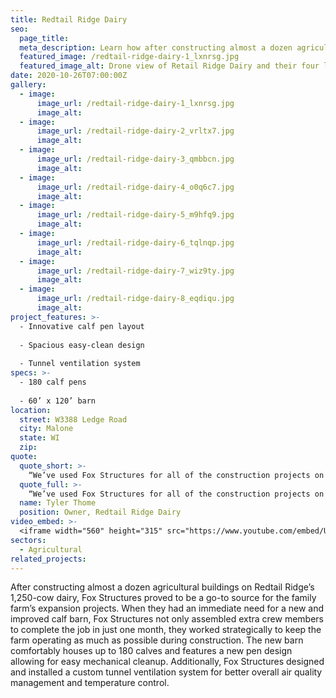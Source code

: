 ```yaml
---
title: Redtail Ridge Dairy
seo:
  page_title:
  meta_description: Learn how after constructing almost a dozen agricultural buildings at Redtail Ridge, Fox Structures is the go-to source for the farm’s expansion projects.
  featured_image: /redtail-ridge-dairy-1_lxnrsg.jpg
  featured_image_alt: Drone view of Retail Ridge Dairy and their four large storage buildings and cattle barns
date: 2020-10-26T07:00:00Z
gallery: 
  - image: 
      image_url: /redtail-ridge-dairy-1_lxnrsg.jpg
      image_alt:
  - image: 
      image_url: /redtail-ridge-dairy-2_vrltx7.jpg
      image_alt:
  - image: 
      image_url: /redtail-ridge-dairy-3_qmbbcn.jpg
      image_alt:
  - image: 
      image_url: /redtail-ridge-dairy-4_o0q6c7.jpg
      image_alt:
  - image: 
      image_url: /redtail-ridge-dairy-5_m9hfq9.jpg
      image_alt:
  - image: 
      image_url: /redtail-ridge-dairy-6_tqlnqp.jpg
      image_alt:
  - image: 
      image_url: /redtail-ridge-dairy-7_wiz9ty.jpg
      image_alt:
  - image: 
      image_url: /redtail-ridge-dairy-8_eqdiqu.jpg
      image_alt:
project_features: >-
  - Innovative calf pen layout
  
  - Spacious easy-clean design
  
  - Tunnel ventilation system
specs: >-
  - 180 calf pens
  
  - 60’ x 120’ barn
location:
  street: W3388 Ledge Road
  city: Malone
  state: WI
  zip:
quote:
  quote_short: >-
    “We’ve used Fox Structures for all of the construction projects on our farm including a milking parlor, heifer barn, shop with wash bay and many free-stall barns.”
  quote_full: >-
    “We’ve used Fox Structures for all of the construction projects on our farm including a milking parlor, heifer barn, shop with wash bay and many free-stall barns. Each time, we have found their crews to be dependable, timely and always producing high-quality work. They are easy to get along with and particular about details. We have appreciated their flexibility when changes needed to be made. I would recommend Fox Structures.”
  name: Tyler Thome
  position: Owner, Redtail Ridge Dairy
video_embed: >-
  <iframe width="560" height="315" src="https://www.youtube.com/embed/U2e6zVpEVGc?si=mVqJ_fICIwcLW6DW" title="YouTube video player" frameborder="0" allow="accelerometer; autoplay; clipboard-write; encrypted-media; gyroscope; picture-in-picture; web-share" referrerpolicy="strict-origin-when-cross-origin" allowfullscreen></iframe>
sectors:
  - Agricultural
related_projects: 
---
```


After constructing almost a dozen agricultural buildings on Redtail Ridge’s 1,250-cow dairy, Fox Structures proved to be a go-to source for the family farm’s expansion projects. When they had an immediate need for a new and improved calf barn, Fox Structures not only assembled extra crew members to complete the job in just one month, they worked strategically to keep the farm operating as much as possible during construction. The new barn comfortably houses up to 180 calves and features a new pen design allowing for easy mechanical cleanup. Additionally, Fox Structures designed and installed a custom tunnel ventilation system for better overall air quality management and temperature control.